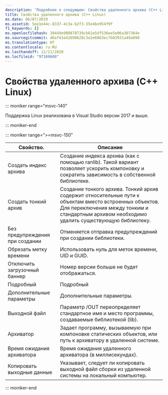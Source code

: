 ```yaml
---
description: 'Подробнее о следующем: Свойства удаленного архива (C++ Linux)'
title: Свойства удаленного архива (C++ Linux)
ms.date: 06/07/2019
ms.assetid: 5ee1e44c-8337-4c3a-b2f3-35e4be954f9f
f1_keywords: []
ms.openlocfilehash: 39449e900878739cb61e5df536ee5e06a307364e
ms.sourcegitcommit: d6af41e42699628c3e2e6063ec7b03931a49a098
ms.translationtype: HT
ms.contentlocale: ru-RU
ms.lasthandoff: 12/11/2020
ms.locfileid: "97169688"
---
```

# <a name="remote-archive-properties-c-linux"></a>Свойства удаленного архива (C++ Linux)

::: moniker range="msvc-140"

Поддержка Linux реализована в Visual Studio версии 2017 и выше.

::: moniker-end

::: moniker range=">=msvc-150"

| Свойство. | Описание |
|--|--|
| Создать индекс архива | Создание индекса архива (как с помощью ranlib). Такой вариант позволяет ускорить компоновку и сократить зависимость в собственной библиотеке. |
| Создать тонкий архив | Создание тонкого архива.  Тонкий архив содержит относительные пути к объектам вместо встроенных объектов.  Для переключения между тонким и стандартным архивом необходимо удалить существующую библиотеку. |
| Без предупреждения при создании | Отменяется отправка предупреждений при создании библиотеки. |
| Обрезать метку времени | Использовать нуль для меток времени, UID и GUID. |
| Отключить загрузочный баннер | Номер версии больше не будет отображаться. |
| Подробный | Подробный |
| Дополнительные параметры | Дополнительные параметры. |
| Выходной файл | Параметр /OUT переопределяет стандартное имя и место программы, создаваемые библиотекой (lib). |
| Архиватор | Задает программу, вызываемую при компоновке статических объектов, или путь к архиватору в удаленной системе. |
| Время ожидания архиватора | Время ожидания удаленного архиватора (в миллисекундах). |
| Копировать выходные данные | Указывает, следует ли копировать выходной файл сборки из удаленной системы на локальный компьютер. |

::: moniker-end
